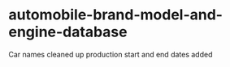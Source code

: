 # automobile-brand-model-and-engine-database


Car names cleaned up
production start and end dates added
